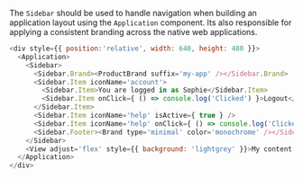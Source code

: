 The `Sidebar` should be used to handle navigation when building an application layout using the `Application` component. Its also responsible for applying a consistent branding across the native web applications.

```js
<div style={{ position:'relative', width: 640, height: 480 }}>
  <Application>
    <Sidebar>
      <Sidebar.Brand><ProductBrand suffix='my-app' /></Sidebar.Brand>
      <Sidebar.Item iconName='account'>
        <Sidebar.Item>You are logged in as Sophie</Sidebar.Item>
        <Sidebar.Item onClick={ () => console.log('Clicked') }>Logout</Sidebar.Item>
      </Sidebar.Item>
      <Sidebar.Item iconName='help' isActive={ true } />
      <Sidebar.Item iconName='help' onClick={ () => console.log('Clicked') } />
      <Sidebar.Footer><Brand type='minimal' color='monochrome' /></Sidebar.Footer>
    </Sidebar>
    <View adjust='flex' style={{ background: 'lightgrey' }}>My content panel</View>
  </Application>
</div>
```
